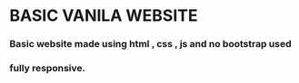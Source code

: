 # BASIC VANILA WEBSITE

### Basic website made using html , css , js and no bootstrap used
### fully responsive.

